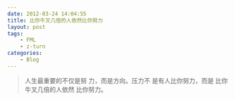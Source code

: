 ```yaml
---
date: 2012-03-24 14:04:55
title: 比你牛叉几倍的人依然比你努力
layout: post
tags:
    - FML
    - z-turn
categories:
    - Blog
---
```

>人生最重要的不仅是努
力，而是方向。压力不
是有人比你努力，而是
比你牛叉几倍的人依然
比你努力。